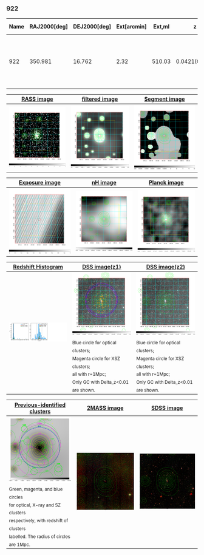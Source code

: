 <div STYLE="page-break-after: always;"></div>

### 922

|Name|RAJ2000[deg]|DEJ2000[deg] |Ext[arcmin]| Ext,ml | z | z_src| C|GC(XSZ,Delta_z<0.01)| GC(OPT,Delta_z<0.01)|GC| R_sig[arcmin] | R500[arcmin] | R500[Mpc]| CRsig[c/s] | CR500[c/s] |L500[1E44 erg/s]|F500[1E-12 erg/s/cm^2]| M500[1E14 Msun]|Tx[keV]|Cnt_sig|Beta|Rc[arcmin]|Comment|Alias|
|---|---|---|---|---|---|------|---|--------|---------|----------|---|---|---|---|---|---|---|---|---|---|---|---|---|---|
|922| 350.981| 16.762| 2.32| 510.03| 0.0421(0.005)| z1, z_xsz| B| L03, MCXC, PSZ2, Tar, XB| A, N, W| A, C, F20, L03, MCXC, N, PSZ2, Tar, W, XB| 25.194| 18.123| 0.903| 1.167(0.078)| 1.115(0.075)| 0.845(0.027)| 20.402(0.641)| 2.18(0.03)| 3.51(0.04)| 577.8| 0.654(-0.022+0.025)| 2.901(-0.256+0.276)| -| k267|

|[RASS image](../image/922/922_img.pdf)|[filtered image](../image/922/922_fil.pdf)|[Segment image](../image/922/922_seg.pdf)|
|-------------------|--------------------|-------------------|
| <img src="../image/922/922_img.png" width="300">  | <img src="../image/922/922_fil.png" width="300">   | <img src="../image/922/922_seg.png" width="300">  |

|[Exposure image](../image/922/922_mex.pdf)| [nH image](../image/922/922_nh.pdf)| [Planck image](../image/922/922_p.pdf)|
|-------------------|--------------------|-------------------|
|<img src="../image/922/922_mex.png" width="300">   | <img src="../image/922/922_nh.png" width="300">    | <img src="../image/922/922_p.png" width="300"> |

|[Redshift Histogram](../image/922/922_zg.pdf) | [DSS image(z1)](../image/922/922_dss_z1.pdf)      |  [DSS image(z2)](../image/922/922_dss_z2.pdf)    |
|-------------------|--------------------|-------------------|
|<img src="../image/922/922_zg.png" width="300"> |<img src="../image/922/922_dss_z1.png" width="300"> <sub><br>Blue circle for optical clusters; <br>Magenta circle for XSZ clusters; <br>all with r=1Mpc; <br>Only GC with Delta_z<0.01 are shown. </sub>| <img src="../image/922/922_dss_z2.png" width="300"><sub><br>Blue circle for optical clusters; <br>Magenta circle for XSZ clusters; <br>all with r=1Mpc; <br>Only GC with Delta_z<0.01 are shown. </sub> |

|[Previous-identified clusters](../image/922/922_gc.pdf) | [2MASS image](../image/922/922_2mass.pdf)      |[SDSS image](../image/922/922_sdss.pdf)   |
|-------------------|-------------------|-------------------|
|<img src=../image/922/922_gc.png width="300"> <br><sub>Green, magenta, and blue circles <br>for optical, X-ray and SZ clusters <br>respectively, with redshift of clusters <br>labelled. The radius of circles <br>are 1Mpc.</sub>|<img src="../image/922/922_2mass.png" width="300">  | <img src="../image/922/922_sdss.png" width="300">  |




